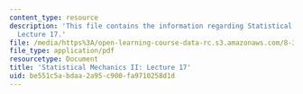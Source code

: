 ```yaml
---
content_type: resource
description: 'This file contains the information regarding Statistical Mechanics II:
  Lecture 17.'
file: /media/https%3A/open-learning-course-data-rc.s3.amazonaws.com/8-334-statistical-mechanics-ii-statistical-physics-of-fields-spring-2014/be551c5abdaa2a95c900fa9710258d1d_MIT8_334S14_Lec17.pdf
file_type: application/pdf
resourcetype: Document
title: 'Statistical Mechanics II: Lecture 17'
uid: be551c5a-bdaa-2a95-c900-fa9710258d1d
---
```

